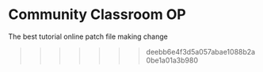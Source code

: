 # Community Classroom OP

The best tutorial online
patch file making change
>>>>>>> deebb6e4f3d5a057abae1088b2a0be1a01a3b980
